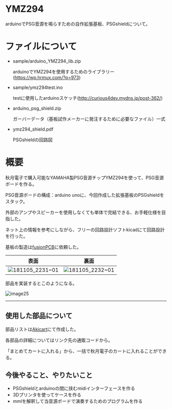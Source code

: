 # YMZ294

arduinoでPSG音源を鳴らすための自作拡張基板、PSGshieldについて。

# ファイルについて

- sample/arduino_YMZ294_lib.zip

  arduinoでYMZ294を使用するためのライブラリー(<https://wp.hrmux.com/?p=973>)

- sample/ymz294test.ino

  testに使用したarduinoスケッチ(<http://curious4dev.mydns.jp/post-362/>)



- arduino_psg_shield.zip

  ガーバーデータ（基板試作メーカーに発注するために必要なファイル）一式

- ymz294_shield.pdf

  PSGshieldの回路図

  

# 概要

秋月電子で購入可能なYAMAHA製PSG音源チップYMZ294を使って、PSG音源ボードを作る。

PSG音源ボードの構成：arduino unoに、今回作成した拡張基板のPSGshieldをスタック。

外部のアンプやスピーカーを使用しなくても単体で完結できる、お手軽仕様を目指した。



ネット上の情報を参考にしながら、フリーの回路設計ソフトkicadにて回路設計を行った。

基板の製造は[fusionPCB](<https://www.fusionpcb.jp/>)に依頼した。

|                             表面                             |                             裏面                             |
| :----------------------------------------------------------: | :----------------------------------------------------------: |
| ![181105_2231~01](https://user-images.githubusercontent.com/22868285/58213503-613e8b80-7d2d-11e9-8dd5-0a0c26153fcc.jpg) | ![181105_2232~01](https://user-images.githubusercontent.com/22868285/58213530-7fa48700-7d2d-11e9-8a84-5f194b57c550.jpg) |

部品を実装するとこのようになる。

![image25](https://user-images.githubusercontent.com/22868285/58214001-2c333880-7d2f-11e9-9a4c-7d2c640ae2ab.jpg)

--------

## 使用した部品について

部品リストは[Akicart](<http://aki.prioris.jp/list/4adb0369-4739-4c3a-ab5e-19493ba98a8a/>)にて作成した。

各部品の詳細についてはリンク先の通販コードから。

「まとめてカートに入れる」から、一括で秋月電子のカートに入れることができる。



## 今後やること、やりたいこと

- PSGshieldとarduinoの間に挟むmidiインターフェースを作る
- 3Dプリンタを使ってケースを作る
- mmlを解釈して当音源ボードで演奏するためのプログラムを作る